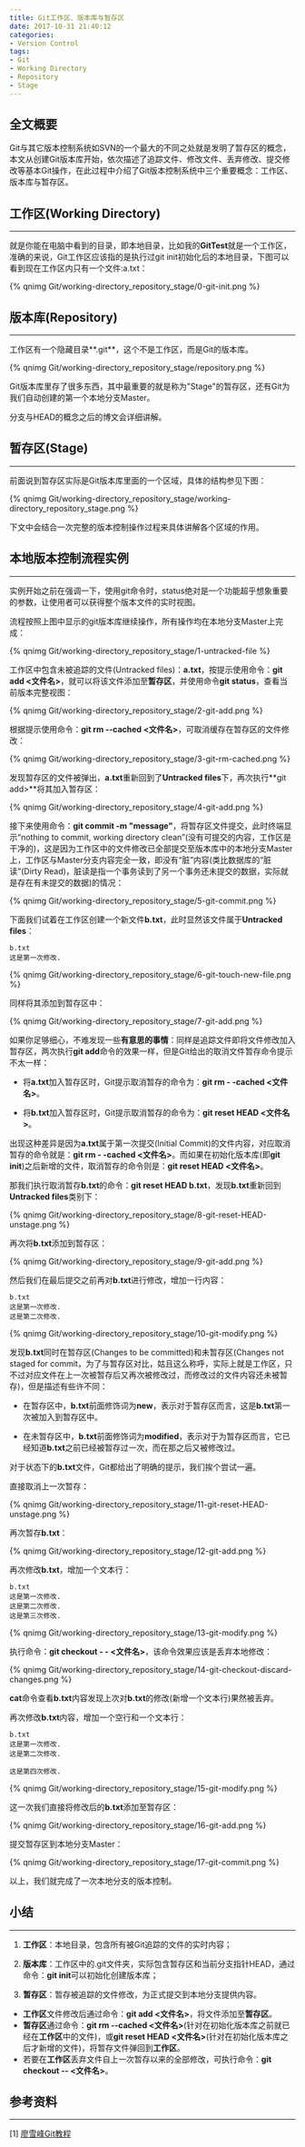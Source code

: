```yaml
---
title: Git工作区、版本库与暂存区
date: 2017-10-31 21:40:12
categories:
- Version Control
tags:
- Git
- Working Directory
- Repository
- Stage
---
```


## 全文概要
Git与其它版本控制系统如SVN的一个最大的不同之处就是发明了暂存区的概念，本文从创建Git版本库开始，依次描述了追踪文件、修改文件、丢弃修改、提交修改等基本Git操作，在此过程中介绍了Git版本控制系统中三个重要概念：工作区、版本库与暂存区。

<!--more-->

## 工作区(Working Directory)
---
就是你能在电脑中看到的目录，即本地目录，比如我的**GitTest**就是一个工作区，准确的来说，Git工作区应该指的是执行过git init初始化后的本地目录，下图可以看到现在工作区内只有一个文件:a.txt：

{% qnimg Git/working-directory_repository_stage/0-git-init.png %}

## 版本库(Repository)
---
工作区有一个隐藏目录**.git**，这个不是工作区，而是Git的版本库。

{% qnimg Git/working-directory_repository_stage/repository.png %}

Git版本库里存了很多东西，其中最重要的就是称为"Stage"的暂存区，还有Git为我们自动创建的第一个本地分支Master。

分支与HEAD的概念之后的博文会详细讲解。

## 暂存区(Stage)
---
前面说到暂存区实际是Git版本库里面的一个区域，具体的结构参见下图：

{% qnimg Git/working-directory_repository_stage/working-directory_repository_stage.png %}

下文中会结合一次完整的版本控制操作过程来具体讲解各个区域的作用。

## 本地版本控制流程实例
---
实例开始之前在强调一下，使用git命令时，status绝对是一个功能超乎想象重要的参数，让使用者可以获得整个版本文件的实时视图。

流程按照上图中显示的git版本库继续操作，所有操作均在本地分支Master上完成：

{% qnimg Git/working-directory_repository_stage/1-untracked-file %}

工作区中包含未被追踪的文件(Untracked files)：**a.txt**，按提示使用命令：**git add <文件名>**，就可以将该文件添加至**暂存区**，并使用命令**git status**，查看当前版本完整视图：

{% qnimg Git/working-directory_repository_stage/2-git-add.png %}

根据提示使用命令：**git rm --cached <文件名>**，可取消缓存在暂存区的文件修改：

{% qnimg Git/working-directory_repository_stage/3-git-rm-cached.png %}

发现暂存区的文件被弹出，**a.txt**重新回到了**Untracked files**下，再次执行**git add>**将其加入暂存区：

{% qnimg Git/working-directory_repository_stage/4-git-add.png %}

接下来使用命令：**git commit -m "message"**，将暂存区文件提交，此时终端显示“nothing to commit, working directory clean”(没有可提交的内容，工作区是干净的)，这是因为工作区中的文件修改已全部提交至版本库中的本地分支Master上，工作区与Master分支内容完全一致，即没有“脏”内容(类比数据库的“脏读”(Dirty Read)，脏读是指一个事务读到了另一个事务还未提交的数据，实际就是存在有未提交的数据)的情况：

{% qnimg Git/working-directory_repository_stage/5-git-commit.png %}

下面我们试着在工作区创建一个新文件**b.txt**，此时显然该文件属于**Untracked files**：

    b.txt
    这是第一次修改.

{% qnimg Git/working-directory_repository_stage/6-git-touch-new-file.png %}

同样将其添加到暂存区中：

{% qnimg Git/working-directory_repository_stage/7-git-add.png %}

如果你足够细心，不难发现一些**有意思的事情**：同样是追踪文件即将文件修改加入暂存区，两次执行**git add**命令的效果一样，但是Git给出的取消文件暂存命令提示不太一样：

- 将**a.txt**加入暂存区时，Git提示取消暂存的命令为：**git rm - -cached <文件名>**。

- 将**b.txt**加入暂存区时，Git提示取消暂存的命令为：**git reset HEAD <文件名>**。

出现这种差异是因为**a.txt**属于第一次提交(Initial Commit)的文件内容，对应取消暂存的命令就是：**git rm - -cached <文件名>**。而如果在初始化版本库(即**git init**)之后新增的文件，取消暂存的命令则是：**git reset HEAD <文件名>**。

那我们执行取消暂存**b.txt**的命令：**git reset HEAD b.txt**，发现**b.txt**重新回到**Untracked files**类别下：

{% qnimg Git/working-directory_repository_stage/8-git-reset-HEAD-unstage.png %}

再次将**b.txt**添加到暂存区：

{% qnimg Git/working-directory_repository_stage/9-git-add.png %}

然后我们在最后提交之前再对**b.txt**进行修改，增加一行内容：

    b.txt
    这是第一次修改.
    这是第二次修改.

{% qnimg Git/working-directory_repository_stage/10-git-modify.png %}

发现**b.txt**同时在暂存区(Changes to be committed)和未暂存区(Changes not staged for commit，为了与暂存区对比，姑且这么称呼，实际上就是工作区，只不过对应文件在上一次被暂存后又再次被修改过，而修改过的文件内容还未被暂存)，但是描述有些许不同：

- 在暂存区中，**b.txt**前面修饰词为**new**，表示对于暂存区而言，这是**b.txt**第一次被加入到暂存区中。

- 在未暂存区中，**b.txt**前面修饰词为**modified**，表示对于为暂存区而言，它已经知道**b.txt**之前已经被暂存过一次，而在那之后又被修改过。

对于状态下的**b.txt**文件，Git都给出了明确的提示，我们挨个尝试一遍。

直接取消上一次暂存：

{% qnimg Git/working-directory_repository_stage/11-git-reset-HEAD-unstage.png %}

再次暂存**b.txt**：

{% qnimg Git/working-directory_repository_stage/12-git-add.png %}

再次修改**b.txt**，增加一个文本行：

    b.txt
    这是第一次修改.
    这是第二次修改.
    这是第三次修改.

{% qnimg Git/working-directory_repository_stage/13-git-modify.png %}

执行命令：**git checkout - - <文件名>**，该命令效果应该是丢弃本地修改：

{% qnimg Git/working-directory_repository_stage/14-git-checkout-discard-changes.png %}

**cat**命令查看**b.txt**内容发现上次对**b.txt**的修改(新增一个文本行)果然被丢弃。

再次修改**b.txt**内容，增加一个空行和一个文本行：

    b.txt
    这是第一次修改.
    这是第二次修改.
    
    这是第四次修改.

{% qnimg Git/working-directory_repository_stage/15-git-modify.png %}

这一次我们直接将修改后的**b.txt**添加至暂存区：

{% qnimg Git/working-directory_repository_stage/16-git-add.png %}

提交暂存区到本地分支Master：

{% qnimg Git/working-directory_repository_stage/17-git-commit.png %}

以上，我们就完成了一次本地分支的版本控制。

## 小结
---
1. **工作区**：本地目录，包含所有被Git追踪的文件的实时内容；

2. **版本库**：工作区中的.git文件夹，实际包含暂存区和当前分支指针HEAD，通过命令：**git init**可以初始化创建版本库；

3. **暂存区**：暂存被追踪的文件修改，为正式提交到本地分支提供内容。

- **工作区**文件修改后通过命令：**git add <文件名>**，将文件添加至**暂存区**。
- **暂存区**通过命令：**git rm --cached <文件名>**(针对在初始化版本库之前就已经在**工作区**中的文件)，或**git reset HEAD <文件名>**(针对在初始化版本库之后才新增的文件)，将暂存文件弹回到**工作区**。
- 若要在**工作区**丢弃文件自上一次暂存以来的全部修改，可执行命令：**git checkout -- <文件名>**。

## 参考资料
---
[1] [廖雪峰Git教程](https://www.liaoxuefeng.com/wiki/0013739516305929606dd18361248578c67b8067c8c017b000/0013745374151782eb658c5a5ca454eaa451661275886c6000)
